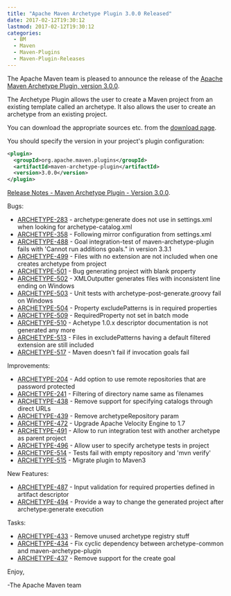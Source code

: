```yaml
---
title: "Apache Maven Archetype Plugin 3.0.0 Released"
date: 2017-02-12T19:30:12
lastmod: 2017-02-12T19:30:12
categories:
  - BM
  - Maven
  - Maven-Plugins
  - Maven-Plugin-Releases
---
```

The Apache Maven team is pleased to announce the release of the 
[Apache Maven Archetype Plugin, version 3.0.0](https://maven.apache.org/archetype/maven-archetype-plugin/).

The Archetype Plugin allows the user to create a Maven project from an existing template called an archetype.
It also allows the user to create an archetype from an existing project.

You can download the appropriate sources etc. from the [download page](https://maven.apache.org/plugins/maven-archetype-plugin/download.cgi).

You should specify the version in your project's plugin configuration:

```xml
<plugin>
  <groupId>org.apache.maven.plugins</groupId>
  <artifactId>maven-archetype-plugin</artifactId>
  <version>3.0.0</version>
</plugin>
```

<!-- more -->

[Release Notes - Maven Archetype Plugin - Version 3.0.0](https://issues.apache.org/jira/secure/ReleaseNote.jspa?projectId=12317122&version=12330297&styleName=Text).

Bugs:

 * [ARCHETYPE-283](https://issues.apache.org/jira/browse/ARCHETYPE-283) - archetype:generate does not use <localRepository> in settings.xml when looking for archetype-catalog.xml
 * [ARCHETYPE-358](https://issues.apache.org/jira/browse/ARCHETYPE-358) - Following mirror configuration from settings.xml
 * [ARCHETYPE-488](https://issues.apache.org/jira/browse/ARCHETYPE-488) - Goal integration-test of maven-archetype-plugin fails with 'Cannot run additions goals." in version 3.3.1
 * [ARCHETYPE-499](https://issues.apache.org/jira/browse/ARCHETYPE-499) - Files with no extension are not included when one creates archetype from project
 * [ARCHETYPE-501](https://issues.apache.org/jira/browse/ARCHETYPE-501) - Bug generating project with blank property
 * [ARCHETYPE-502](https://issues.apache.org/jira/browse/ARCHETYPE-502) - XMLOutputter generates files with inconsistent line ending on Windows
 * [ARCHETYPE-503](https://issues.apache.org/jira/browse/ARCHETYPE-503) - Unit tests with archetype-post-generate.groovy fail on Windows
 * [ARCHETYPE-504](https://issues.apache.org/jira/browse/ARCHETYPE-504) - Property excludePatterns is in required properties
 * [ARCHETYPE-509](https://issues.apache.org/jira/browse/ARCHETYPE-509) - RequiredProperty not set in batch mode
 * [ARCHETYPE-510](https://issues.apache.org/jira/browse/ARCHETYPE-510) - Achetype 1.0.x descriptor documentation is not generated any more
 * [ARCHETYPE-513](https://issues.apache.org/jira/browse/ARCHETYPE-513) - Files in excludePatterns having a default filtered extension are still included
 * [ARCHETYPE-517](https://issues.apache.org/jira/browse/ARCHETYPE-517) - Maven doesn't fail if invocation goals fail

Improvements:

 * [ARCHETYPE-204](https://issues.apache.org/jira/browse/ARCHETYPE-204) - Add option to use remote repositories that are password protected
 * [ARCHETYPE-241](https://issues.apache.org/jira/browse/ARCHETYPE-241) - Filtering of directory name same as filenames
 * [ARCHETYPE-438](https://issues.apache.org/jira/browse/ARCHETYPE-438) - Remove support for specifying catalogs through direct URLs
 * [ARCHETYPE-439](https://issues.apache.org/jira/browse/ARCHETYPE-439) - Remove archetypeRepository param
 * [ARCHETYPE-472](https://issues.apache.org/jira/browse/ARCHETYPE-472) - Upgrade Apache Velocity Engine to 1.7
 * [ARCHETYPE-491](https://issues.apache.org/jira/browse/ARCHETYPE-491) - Allow to run integration test with another archetype as parent project
 * [ARCHETYPE-496](https://issues.apache.org/jira/browse/ARCHETYPE-496) - Allow user to specify archetype tests in project
 * [ARCHETYPE-514](https://issues.apache.org/jira/browse/ARCHETYPE-514) - Tests fail with empty repository and 'mvn verify'
 * [ARCHETYPE-515](https://issues.apache.org/jira/browse/ARCHETYPE-515) - Migrate plugin to Maven3

New Features:

 * [ARCHETYPE-487](https://issues.apache.org/jira/browse/ARCHETYPE-487) - Input validation for required properties defined in artifact descriptor
 * [ARCHETYPE-494](https://issues.apache.org/jira/browse/ARCHETYPE-494) - Provide a way to change the generated project after archetype:generate execution

Tasks:

 * [ARCHETYPE-433](https://issues.apache.org/jira/browse/ARCHETYPE-433) - Remove unused archetype registry stuff
 * [ARCHETYPE-434](https://issues.apache.org/jira/browse/ARCHETYPE-434) - Fix cyclic dependency between archetype-common and maven-archetype-plugin
 * [ARCHETYPE-437](https://issues.apache.org/jira/browse/ARCHETYPE-437) - Remove support for the create goal

Enjoy,

-The Apache Maven team 
